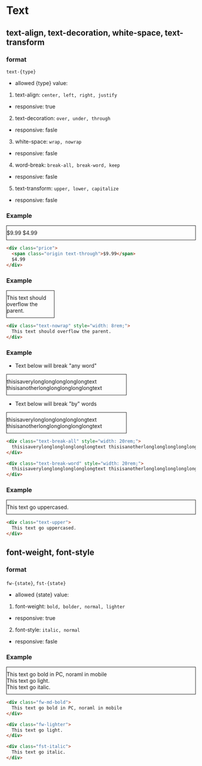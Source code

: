 # Text

<style>
.texting-wrap-demo {
  border: 1px solid;
  box-sizing: border-box;
  padding: 10px 0;
}
</style>

## text-align, text-decoration, white-space, text-transform

### format
`text-{type}`

- allowed {type} value:  
 1. text-align: `center, left, right, justify`
  - responsive: true
 2. text-decoration: `over, under, through`
  - responsive: fasle
 3. white-space: `wrap, nowrap`
  - responsive: fasle
 4. word-break: `break-all, break-word, keep`
  - responsive: fasle
 5. text-transform: `upper, lower, capitalize`
  - responsive: fasle

### Example

<div class="price texting-wrap-demo">
  <span class="origin text-through">$9.99</span>
  $4.99
</div>

```html
<div class="price">
  <span class="origin text-through">$9.99</span>
  $4.99
</div>
```

### Example

<div class="text-nowrap texting-wrap-demo" style="width: 8rem;">
  This text should overflow the parent.
</div>

```html
<div class="text-nowrap" style="width: 8rem;">
  This text should overflow the parent.
</div>
```

### Example

 - Text below will break "any word"
<div class="text-break-all texting-wrap-demo" style="width: 20rem;">
  thisisaverylonglonglonglonglongtext thisisanotherlonglonglonglonglongtext
</div>

 - Text below will break "by" words
<div class="text-break-word texting-wrap-demo" style="width: 20rem;">
  thisisaverylonglonglonglonglongtext thisisanotherlonglonglonglonglongtext
</div>

```html
<div class="text-break-all" style="width: 20rem;">
  thisisaverylonglonglonglonglongtext thisisanotherlonglonglonglonglongtext
</div>

<div class="text-break-word" style="width: 20rem;">
  thisisaverylonglonglonglonglongtext thisisanotherlonglonglonglonglongtext
</div>
```

### Example

<div class="text-upper texting-wrap-demo">
  This text go uppercased.
</div>

```html
<div class="text-upper">
  This text go uppercased.
</div>
```


## font-weight, font-style

### format
`fw-{state}`, `fst-{state}`

- allowed {state} value:  
 1. font-weight: `bold, bolder, normal, lighter`
  - responsive: true
 2. font-style: `italic, normal`
  - responsive: fasle

### Example

<div class="container texting-wrap-demo">
  <div class="fw-md-bold">
    This text go bold in PC, noraml in mobile
  </div>

  <div class="fw-lighter">
    This text go light.
  </div>

  <div class="fst-italic">
    This text go italic.
  </div>
</div>

```html
<div class="fw-md-bold">
  This text go bold in PC, noraml in mobile
</div>

<div class="fw-lighter">
  This text go light.
</div>

<div class="fst-italic">
  This text go italic.
</div>
```